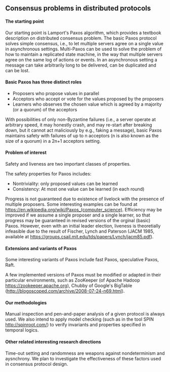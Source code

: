 ## Consensus problems in distributed protocols

#### The starting point
Our starting point is Lamport's Paxos algorithm, which provides a textbook description on distributed consensus problem. The basic Paxos protocol solves simple consensus, i.e., to let multiple servers agree on a single value in asynchronous settings. Multi-Paxos can be used to solve the problem of how to maintain a replicated state machine, in the way that multiple servers agree on the same log of actions or events. In an asynchronous setting a message can take arbitrarily long to be delivered, can be duplicated and can be lost.

#### Basic Paxos has three distinct roles
- Proposers who propose values in parallel
- Acceptors who accept or vote for the values proposed by the proposers
- Learners who observes the chosen value which is agreed by a majority (or a quorum) of the acceptors

With possibilities of only non-Byzantine failures (i.e., a server operate at arbitrary speed, it may honestly crash, and may re-start after breaking down, but it cannot act maliciously by e.g., faking a message), basic Paxos maintains safety with failures of up to n acceptors (n is also known as the size of a quorum) in a 2n+1 acceptors setting.

#### Problem of interest

Safety and liveness are two important classes of properties. 

The safety properties for Paxos includes:
- Nontriviality: only proposed values can be learned
- Consistency: At most one value can be learned (in each round)

Progress is not guaranteed due to existence of livelock with the presence of multiple proposers. Some interesting examples can be found at https://en.wikipedia.org/wiki/Paxos_(computer_science). Efficiency may be improved if we assume a single proposer and a single learner, so that progress may be guaranteed in revised versions of the orginal (basic) Paxos. However, even with an initial leader election, liveness is theoretially infeasible due to the result of Fischer, Lynch and Paterson (JACM 1985, available at https://groups.csail.mit.edu/tds/papers/Lynch/jacm85.pdf).

#### Extensions and variants of Paxos

Some interesting variants of Paxos include fast Paxos, speculative Paxos, Raft.

A few implemented versions of Paxos must be modified or adapted in their particular environments, such as ZooKeeper (of Apache Hadoop https://zookeeper.apache.org), Chubby of Google's BigTable (http://blogoscoped.com/archive/2008-07-24-n69.html).

#### Our methodologies

Manual inspection and pen-and-paper analysis of a given protocol is always used. We also intend to apply model checking (such as in the tool SPIN http://spinroot.com/) to verify invariants and properties specified in temporal logics.

#### Other related interesting research directions

Time-out setting and randomness are weapons against nondeterminism and aysnchrony. We plan to investigate the effectiveness of these factors used in consensus protocol design.
